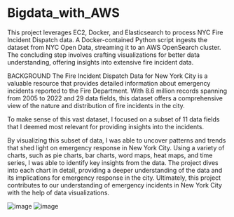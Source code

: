 # Bigdata_with_AWS
This project leverages EC2, Docker, and Elasticsearch to process NYC Fire Incident Dispatch data. A Docker-contained Python script ingests the dataset from NYC Open Data, streaming it to an AWS OpenSearch cluster. The concluding step involves crafting visualizations for better data understanding, offering insights into extensive fire incident data.

BACKGROUND 
The Fire Incident Dispatch Data for New York City is a valuable resource that provides detailed information about emergency incidents reported to the Fire Department. With 8.6 million records spanning from 2005 to 2022 and 29 data fields, this dataset offers a comprehensive view of the nature and distribution of fire incidents in the city.

To make sense of this vast dataset, I focused on a subset of 11 data fields that I deemed most relevant for providing insights into the incidents. 

By visualizing this subset of data, I was able to uncover patterns and trends that shed light on emergency response in New York City. Using a variety of charts, such as pie charts, bar charts, word maps, heat maps, and time series, I was able to identify key insights from the data.
The project dives into each chart in detail, providing a deeper understanding of the data and its implications for emergency response in the city. Ultimately, this project contributes to our understanding of emergency incidents in New York City with the help of data visualizations.

![image](https://github.com/PoulomiTarania/Bigdata_with_AWS/assets/60750648/d2f30d67-2d03-428a-be1d-ca0336423295)
![image](https://github.com/PoulomiTarania/Bigdata_with_AWS/assets/60750648/efaeff31-9f0c-4921-9db5-25851ae9fcd3)


 
 


